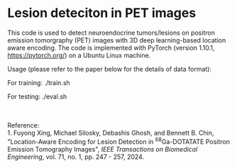 # Lesion deteciton in PET images
This code is used to detect neuroendocrine tumors/lesions on positron emission tomorgraphy (PET) images with 3D deep learning-based location aware encoding. The code is implemented with PyTorch (version 1.10.1, https://pytorch.org/) on a Ubuntu Linux machine.

Usage (please refer to the paper below for the details of data format):

For training: ./train.sh

For testing: ./eval.sh


<br>
<br>
Reference:<br>
1. Fuyong Xing, Michael Silosky, Debashis Ghosh, and Bennett B. Chin, "Location-Aware Encoding for Lesion Detection in <sup>68</sup>Ga-DOTATATE Positron Emission Tomography Images", <i>IEEE Transactions on Biomedical Engineering</i>, vol. 71, no. 1, pp. 247 - 257, 2024.

